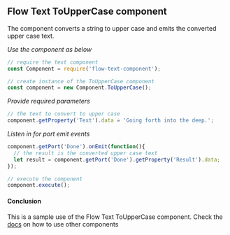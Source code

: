 ## Flow Text ToUpperCase component
The component converts a string to upper case and emits the converted upper case text.

*Use the component as below*

```javascript
// require the text component
const Component = require('flow-text-component');

// create instance of the ToUpperCase component
const component = new Component.ToUpperCase();
```

*Provide required parameters*

```javascript
// the text to convert to upper case
component.getProperty('Text').data = 'Going forth into the deep.';
```

*Listen in for port emit events*
```javascript
component.getPort('Done').onEmit(function(){
  // the result is the converted upper case text
  let result = component.getPort('Done').getProperty('Result').data;
});

// execute the component
component.execute();
```

#### Conclusion

This is a sample use of the Flow Text ToUpperCase component. Check the [docs](./../docs/) on how to use other components